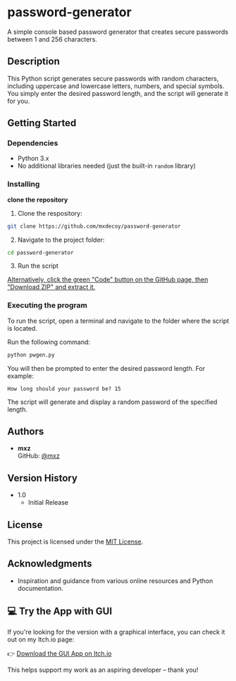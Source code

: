 # password-generator

A simple console based password generator that creates secure passwords between 1 and 256 characters.

## Description

This Python script generates secure passwords with random characters, including uppercase and lowercase letters, numbers, and special symbols. You simply enter the desired password length, and the script will generate it for you.

## Getting Started

### Dependencies

- Python 3.x
- No additional libraries needed (just the built-in `random` library)

### Installing

**clone the repository**
1. Clone the respository:
```bash
git clone https://github.com/mxdecoy/password-generator
```
2. Navigate to the project folder:
```bash
cd password-generator
```
3. Run the script

<ins>Alternatively, click the green "Code" button on the GitHub page, then "Download ZIP" and extract it.</ins>

### Executing the program

To run the script, open a terminal and navigate to the folder where the script is located.

Run the following command:

```bash
python pwgen.py
```

You will then be prompted to enter the desired password length. For example:

`How long should your password be? 15`


The script will generate and display a random password of the specified length.

## Authors

- **mxz**  
  GitHub: [@mxz](https://github.com/mxdecoy)

## Version History

- 1.0
  - Initial Release

## License

This project is licensed under the [MIT License](LICENSE).

## Acknowledgments

- Inspiration and guidance from various online resources and Python documentation.

## 💻 Try the App with GUI

If you're looking for the version with a graphical interface, you can check it out on my Itch.io page:

👉 [Download the GUI App on Itch.io](https://mx-z.itch.io)

This helps support my work as an aspiring developer – thank you!
